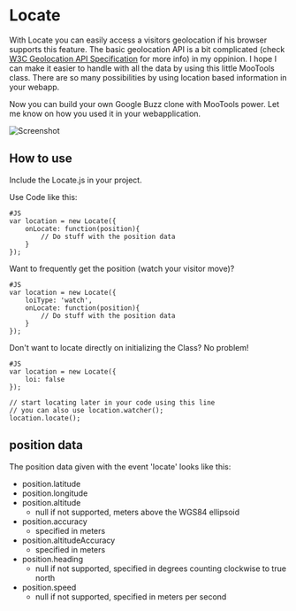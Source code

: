 Locate
======

With Locate you can easily access a visitors geolocation if his browser supports this feature.
The basic geolocation API is a bit complicated (check [W3C Geolocation API Specification](http://www.w3.org/TR/geolocation-API/) for more info) in my oppinion.
I hope I can make it easier to handle with all the data by using this little MooTools class.
There are so many possibilities by using location based information in your webapp.

Now you can build your own Google Buzz clone with MooTools power.
Let me know on how you used it in your webapplication.

![Screenshot](http://locate.cbeloch.de/Docs/images/logo.jpg)

How to use
----------

Include the Locate.js in your project.

Use Code like this:

	#JS
	var location = new Locate({
		onLocate: function(position){
			// Do stuff with the position data
		}
	});

Want to frequently get the position (watch your visitor move)? 

	#JS
	var location = new Locate({
		loiType: 'watch',
		onLocate: function(position){
			// Do stuff with the position data
		}
	});

Don't want to locate directly on initializing the Class? No problem!

	#JS
	var location = new Locate({
		loi: false
	});
	
	// start locating later in your code using this line
	// you can also use location.watcher();
	location.locate();

position data
-------------

The position data given with the event 'locate' looks like this:

* position.latitude
* position.longitude
* position.altitude
  - null if not supported, meters above the WGS84 ellipsoid
* position.accuracy
  - specified in meters
* position.altitudeAccuracy
  - specified in meters
* position.heading
  - null if not supported, specified in degrees counting clockwise to true north
* position.speed
  - null if not supported, specified in meters per second